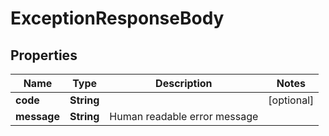 

# ExceptionResponseBody

## Properties

Name | Type | Description | Notes
------------ | ------------- | ------------- | -------------
**code** | **String** |  |  [optional]
**message** | **String** | Human readable error message | 



